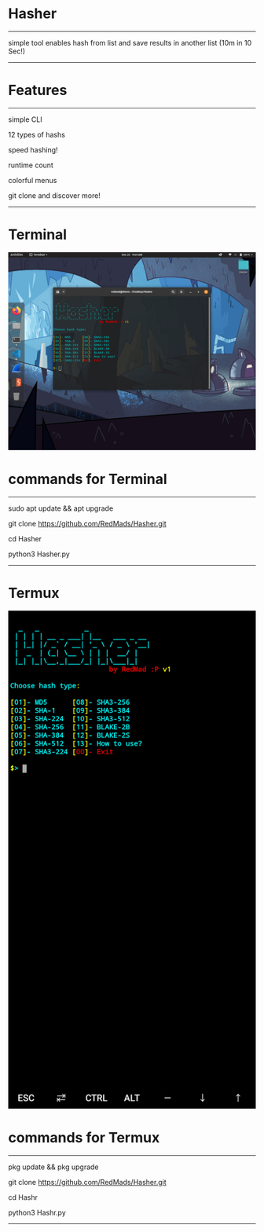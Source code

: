 # Hasher
***
simple tool enables hash from list and save results in another list (10m in 10 Sec!)
***
# Features
***
simple CLI

12 types of hashs

speed hashing!

runtime count

colorful menus

git clone and discover more!
***



# Terminal
![Hasher](https://github.com/RedMads/Hasher/blob/main/images/terminal.png)


# commands for Terminal
***
sudo apt update && apt upgrade

git clone https://github.com/RedMads/Hasher.git

cd Hasher

python3 Hasher.py
***

# Termux
![Hasher](https://github.com/RedMads/Hasher/blob/main/images/termux.png)

# commands for Termux
***
pkg update && pkg upgrade

git clone https://github.com/RedMads/Hasher.git

cd Hashr

python3 Hashr.py
***



